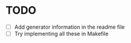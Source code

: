 # TODO

- [ ] Add generator information in the readme file
- [ ] Try implementing all these in Makefile